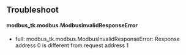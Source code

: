 ## Troubleshoot
#### modbus_tk.modbus.ModbusInvalidResponseError
- full: modbus_tk.modbus.ModbusInvalidResponseError: Response address 0 is different from request address 1